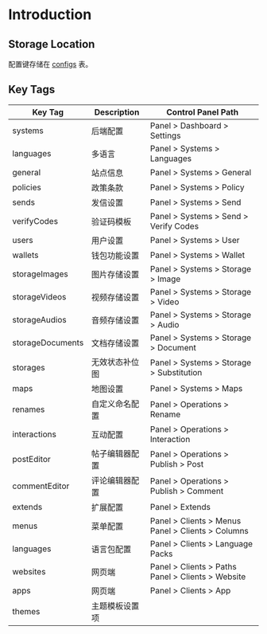 # Introduction

## Storage Location

配置键存储在 [configs](../systems/configs.md) 表。

## Key Tags

| Key Tag | Description | Control Panel Path |
| --- | --- | --- |
| systems | 后端配置 | Panel > Dashboard > Settings |
| languages | 多语言 | Panel > Systems > Languages |
| general | 站点信息 | Panel > Systems > General |
| policies | 政策条款 | Panel > Systems > Policy |
| sends | 发信设置 | Panel > Systems > Send |
| verifyCodes | 验证码模板 | Panel > Systems > Send > Verify Codes |
| users | 用户设置 | Panel > Systems > User |
| wallets | 钱包功能设置 | Panel > Systems > Wallet |
| storageImages | 图片存储设置 | Panel > Systems > Storage > Image |
| storageVideos | 视频存储设置 | Panel > Systems > Storage > Video |
| storageAudios | 音频存储设置 | Panel > Systems > Storage > Audio |
| storageDocuments | 文档存储设置 | Panel > Systems > Storage > Document |
| storages | 无效状态补位图 | Panel > Systems > Storage > Substitution |
| maps | 地图设置 | Panel > Systems > Maps |
| renames | 自定义命名配置 | Panel > Operations > Rename |
| interactions | 互动配置 | Panel > Operations > Interaction |
| postEditor | 帖子编辑器配置 | Panel > Operations > Publish > Post |
| commentEditor | 评论编辑器配置 | Panel > Operations > Publish > Comment |
| extends | 扩展配置 | Panel > Extends |
| menus | 菜单配置 | Panel > Clients > Menus<br>Panel > Clients > Columns |
| languages | 语言包配置 | Panel > Clients > Language Packs |
| websites | 网页端 | Panel > Clients > Paths<br>Panel > Clients > Website |
| apps | 网页端 | Panel > Clients > App |
| themes | 主题模板设置项 |  |